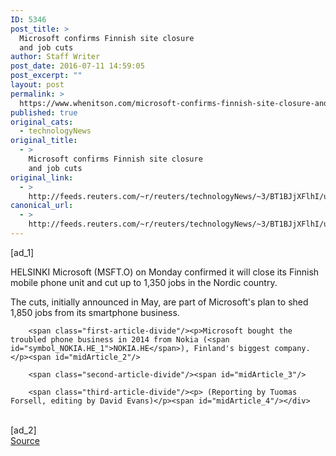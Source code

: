 ```yaml
---
ID: 5346
post_title: >
  Microsoft confirms Finnish site closure
  and job cuts
author: Staff Writer
post_date: 2016-07-11 14:59:05
post_excerpt: ""
layout: post
permalink: >
  https://www.whenitson.com/microsoft-confirms-finnish-site-closure-and-job-cuts/
published: true
original_cats:
  - technologyNews
original_title:
  - >
    Microsoft confirms Finnish site closure
    and job cuts
original_link:
  - >
    http://feeds.reuters.com/~r/reuters/technologyNews/~3/BT1BJjXFlhI/us-microsoft-finland-idUSKCN0ZR1NT
canonical_url:
  - >
    http://feeds.reuters.com/~r/reuters/technologyNews/~3/BT1BJjXFlhI/us-microsoft-finland-idUSKCN0ZR1NT
---
```

 [ad_1]
<br><div id="articleText">
<span id="midArticle_start"/>

<span class="focusParagraph" readability="4"><p><span class="articleLocation">HELSINKI</span> Microsoft (<span id="symbol_MSFT.O_0">MSFT.O</span>) on Monday confirmed it will close its Finnish mobile phone unit and cut up to 1,350 jobs in the Nordic country.</p></span><span id="midArticle_0"/><p>The cuts, initially announced in May, are part of Microsoft's plan to shed 1,850 jobs from its smartphone business.</p><span id="midArticle_1"/>
        
        <span class="first-article-divide"/><p>Microsoft bought the troubled phone business in 2014 from Nokia (<span id="symbol_NOKIA.HE_1">NOKIA.HE</span>), Finland's biggest company.</p><span id="midArticle_2"/>
        
        <span class="second-article-divide"/><span id="midArticle_3"/>
        
        <span class="third-article-divide"/><p> (Reporting by Tuomas Forsell, editing by David Evans)</p><span id="midArticle_4"/></div>
<br>[ad_2]
<br><a href="http://feeds.reuters.com/~r/reuters/technologyNews/~3/BT1BJjXFlhI/us-microsoft-finland-idUSKCN0ZR1NT">Source </a>